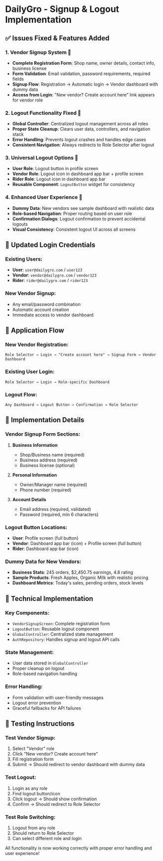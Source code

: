 # DailyGro - Signup & Logout Implementation

## ✅ **Issues Fixed & Features Added**

### 1. **Vendor Signup System** 📝
- **Complete Registration Form**: Shop name, owner details, contact info, business license
- **Form Validation**: Email validation, password requirements, required fields
- **Signup Flow**: Registration → Automatic login → Vendor dashboard with dummy data
- **Access from Login**: "New vendor? Create account here" link appears for vendor role

### 2. **Logout Functionality Fixed** 🔧
- **Global Controller**: Centralized logout management across all roles
- **Proper State Cleanup**: Clears user data, controllers, and navigation stack
- **Error Handling**: Prevents logout crashes and handles edge cases
- **Consistent Navigation**: Always redirects to Role Selector after logout

### 3. **Universal Logout Options** 🚪
- **User Role**: Logout button in profile screen
- **Vendor Role**: Logout icon in dashboard app bar + profile screen
- **Rider Role**: Logout icon in dashboard app bar
- **Reusable Component**: `LogoutButton` widget for consistency

### 4. **Enhanced User Experience** 🎯
- **Dummy Data**: New vendors see sample dashboard with realistic data
- **Role-based Navigation**: Proper routing based on user role
- **Confirmation Dialogs**: Logout confirmation to prevent accidental logouts
- **Visual Consistency**: Consistent logout UI across all screens

## 🔐 **Updated Login Credentials**

### Existing Users:
- **User**: `user@dailygro.com` / `user123`
- **Vendor**: `vendor@dailygro.com` / `vendor123`
- **Rider**: `rider@dailygro.com` / `rider123`

### New Vendor Signup:
- Any email/password combination
- Automatic account creation
- Immediate access to vendor dashboard

## 🚀 **Application Flow**

### New Vendor Registration:
```
Role Selector → Login → "Create account here" → Signup Form → Vendor Dashboard
```

### Existing User Login:
```
Role Selector → Login → Role-specific Dashboard
```

### Logout Flow:
```
Any Dashboard → Logout Button → Confirmation → Role Selector
```

## 📱 **Implementation Details**

### Vendor Signup Form Sections:
1. **Business Information**
   - Shop/Business name (required)
   - Business address (required)
   - Business license (optional)

2. **Personal Information**
   - Owner/Manager name (required)
   - Phone number (required)

3. **Account Details**
   - Email address (required, validated)
   - Password (required, min 6 characters)

### Logout Button Locations:
- **User**: Profile screen (full button)
- **Vendor**: Dashboard app bar (icon) + Profile screen (full button)
- **Rider**: Dashboard app bar (icon)

### Dummy Data for New Vendors:
- **Business Stats**: 245 orders, $2,450.75 earnings, 4.8 rating
- **Sample Products**: Fresh Apples, Organic Milk with realistic pricing
- **Dashboard Metrics**: Today's sales, pending orders, stock levels

## 🔧 **Technical Implementation**

### Key Components:
- `VendorSignupScreen`: Complete registration form
- `LogoutButton`: Reusable logout component
- `GlobalController`: Centralized state management
- `AuthRepository`: Handles signup and logout API calls

### State Management:
- User data stored in `GlobalController`
- Proper cleanup on logout
- Role-based navigation handling

### Error Handling:
- Form validation with user-friendly messages
- Logout error prevention
- Graceful fallbacks for API failures

## 🎯 **Testing Instructions**

### Test Vendor Signup:
1. Select "Vendor" role
2. Click "New vendor? Create account here"
3. Fill registration form
4. Submit → Should redirect to vendor dashboard with dummy data

### Test Logout:
1. Login as any role
2. Find logout button/icon
3. Click logout → Should show confirmation
4. Confirm → Should redirect to Role Selector

### Test Role Switching:
1. Logout from any role
2. Should return to Role Selector
3. Can select different role and login

All functionality is now working correctly with proper error handling and user experience!